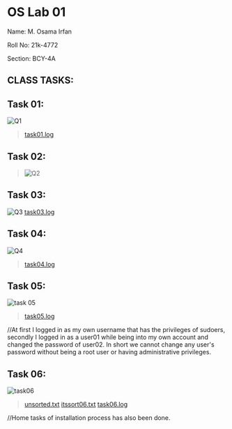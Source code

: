 # OS Lab 01
Name: M. Osama Irfan

Roll No: 21k-4772

Section: BCY-4A

## CLASS TASKS:

## Task 01: 
![Q1](https://user-images.githubusercontent.com/115397536/216751173-46f0230a-1abb-4241-8a3c-fd11d73e2588.png)
> [task01.log](https://github.com/osamaairfan/OsLabSpr23/files/10607830/task01.log)

## Task 02:
> ![Q2](https://user-images.githubusercontent.com/115397536/216751185-f7eea995-a3e4-4c5c-a89b-ce6857a39614.png)

## Task 03:
![Q3](https://user-images.githubusercontent.com/115397536/216751608-70131823-f793-4bbb-9e4e-2d348251a1ff.png)
[task03.log](https://github.com/osamaairfan/OsLabSpr23/files/10607832/task03.log)

## Task 04:
![Q4](https://user-images.githubusercontent.com/115397536/216752493-706a8fda-18f5-43f4-b780-d6b2af9d2b72.png)
> [task04.log](https://github.com/osamaairfan/OsLabSpr23/files/10607873/task04.log)

## Task 05:
![task 05](https://user-images.githubusercontent.com/115397536/216953599-10bd1adf-e791-45d5-aed7-f6d95aee8748.png)
> [task05.log](https://github.com/osamaairfan/OsLabSpr23/files/10662276/task05.log)

//At first I logged in as my own username that has the privileges of sudoers, secondly I logged in as a user01 while being into my own account and changed the password of user02. In short we cannot change any user's password without being a root user or having administrative privileges. 


## Task 06:
![task06](https://user-images.githubusercontent.com/115397536/216963769-b4e531ac-aad3-4a80-ae33-2d235e8a2737.png)

> [unsorted.txt](https://github.com/osamaairfan/OsLabSpr23/files/10662648/unsorted.txt)
> [itssort06.txt](https://github.com/osamaairfan/OsLabSpr23/files/10662650/itssort06.txt)
> [task06.log](https://github.com/osamaairfan/OsLabSpr23/files/10662651/task06.log)


//Home tasks of installation process has also been done.
